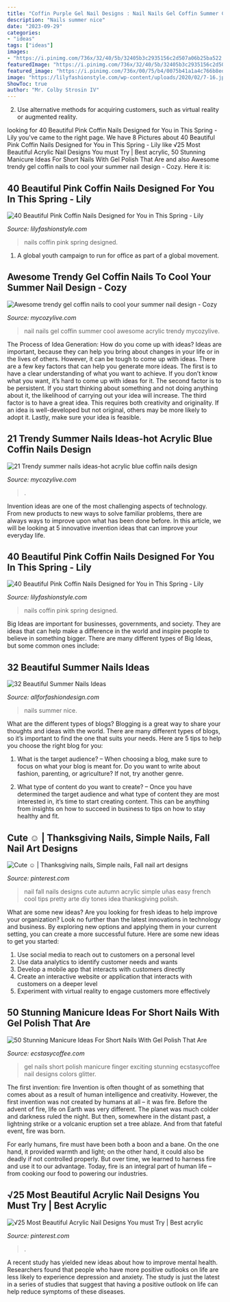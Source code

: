 ```yaml
---
title: "Coffin Purple Gel Nail Designs : Nail Nails Gel Coffin Summer Cool Awesome Acrylic Trendy Mycozylive"
description: "Nails summer nice"
date: "2023-09-29"
categories:
- "ideas"
tags: ["ideas"]
images:
- "https://i.pinimg.com/736x/32/40/5b/32405b3c2935156c2d507a06b25ba522.jpg"
featuredImage: "https://i.pinimg.com/736x/32/40/5b/32405b3c2935156c2d507a06b25ba522.jpg"
featured_image: "https://i.pinimg.com/736x/00/75/b4/0075b41a1a4c766b8ed02f102fa0ab33--fall-nail-designs-autumn-nails.jpg"
image: "https://lilyfashionstyle.com/wp-content/uploads/2020/02/7-16.jpg"
ShowToc: true
author: "Mr. Colby Strosin IV"
---
```



2. Use alternative methods for acquiring customers, such as virtual reality or augmented reality.

	

		
looking for 40 Beautiful Pink Coffin Nails Designed for You in This Spring - Lily you've came to the right page. We have 8 Pictures about 40 Beautiful Pink Coffin Nails Designed for You in This Spring - Lily like √25 Most Beautiful Acrylic Nail Designs You must Try | Best acrylic, 50 Stunning Manicure Ideas For Short Nails With Gel Polish That Are and also Awesome trendy gel coffin nails to cool your summer nail design - Cozy. Here it is:
		
    
## 40 Beautiful Pink Coffin Nails Designed For You In This Spring - Lily

<img loading=lazy src="https://lilyfashionstyle.com/wp-content/uploads/2020/02/2-16.jpg" onerror="this.onerror=null;this.src='https://tse3.mm.bing.net/th?id=OIP.eAb9zD71oiVFamsubcN8mwHaKi&amp;pid=15.1';" alt="40 Beautiful Pink Coffin Nails Designed for You in This Spring - Lily">

_Source: lilyfashionstyle.com_

>nails coffin pink spring designed. 

	

1. A global youth campaign to run for office as part of a global movement. 

    
## Awesome Trendy Gel Coffin Nails To Cool Your Summer Nail Design - Cozy

<img loading=lazy src="https://mycozylive.com/wp-content/uploads/2020/08/gel-coffin-nail-7.jpg" onerror="this.onerror=null;this.src='https://tse3.mm.bing.net/th?id=OIP.NtGnIv348y3ZiTm8YNI7lAHaKY&amp;pid=15.1';" alt="Awesome trendy gel coffin nails to cool your summer nail design - Cozy">

_Source: mycozylive.com_

>nail nails gel coffin summer cool awesome acrylic trendy mycozylive. 

	

The Process of Idea Generation: How do you come up with ideas?
Ideas are important, because they can help you bring about changes in your life or in the lives of others. However, it can be tough to come up with ideas. There are a few key factors that can help you generate more ideas. The first is to have a clear understanding of what you want to achieve. If you don’t know what you want, it’s hard to come up with ideas for it. The second factor is to be persistent. If you start thinking about something and not doing anything about it, the likelihood of carrying out your idea will increase. The third factor is to have a great idea. This requires both creativity and originality. If an idea is well-developed but not original, others may be more likely to adopt it. Lastly, make sure your idea is feasible.

    
## 21 Trendy Summer Nails Ideas-hot Acrylic Blue Coffin Nails Design

<img loading=lazy src="https://mycozylive.com/wp-content/uploads/2020/07/14-1.png" onerror="this.onerror=null;this.src='https://tse1.mm.bing.net/th?id=OIP.zqLgrkc9ZZwor9eS5SO95QHaKA&amp;pid=15.1';" alt="21 Trendy summer nails ideas-hot acrylic blue coffin nails design">

_Source: mycozylive.com_

>. 

	

Invention ideas are one of the most challenging aspects of technology. From new products to new ways to solve familiar problems, there are always ways to improve upon what has been done before. In this article, we will be looking at 5 innovative invention ideas that can improve your everyday life.

    
## 40 Beautiful Pink Coffin Nails Designed For You In This Spring - Lily

<img loading=lazy src="https://lilyfashionstyle.com/wp-content/uploads/2020/02/7-16.jpg" onerror="this.onerror=null;this.src='https://tse2.mm.bing.net/th?id=OIP.RaBjqGZsHaONdlSQoOcOlQHaK8&amp;pid=15.1';" alt="40 Beautiful Pink Coffin Nails Designed for You in This Spring - Lily">

_Source: lilyfashionstyle.com_

>nails coffin pink spring designed. 

	

Big Ideas are important for businesses, governments, and society. They are ideas that can help make a difference in the world and inspire people to believe in something bigger. There are many different types of Big Ideas, but some common ones include: 

    
## 32 Beautiful Summer Nails Ideas

<img loading=lazy src="https://allforfashiondesign.com/wp-content/uploads/2013/06/very-nice-nails-27.jpg" onerror="this.onerror=null;this.src='https://tse2.mm.bing.net/th?id=OIP.KLXF9BUjLLR9qgy-YPBm_gHaHk&amp;pid=15.1';" alt="32 Beautiful Summer Nails Ideas">

_Source: allforfashiondesign.com_

>nails summer nice. 

	

What are the different types of blogs?
Blogging is a great way to share your thoughts and ideas with the world. There are many different types of blogs, so it’s important to find the one that suits your needs. Here are 5 tips to help you choose the right blog for you: 
1. What is the target audience? – When choosing a blog, make sure to focus on what your blog is meant for. Do you want to write about fashion, parenting, or agriculture? If not, try another genre. 

2. What type of content do you want to create? – Once you have determined the target audience and what type of content they are most interested in, it’s time to start creating content. This can be anything from insights on how to succeed in business to tips on how to stay healthy and fit. 


    
## Cute ☺ | Thanksgiving Nails, Simple Nails, Fall Nail Art Designs

<img loading=lazy src="https://i.pinimg.com/736x/00/75/b4/0075b41a1a4c766b8ed02f102fa0ab33--fall-nail-designs-autumn-nails.jpg" onerror="this.onerror=null;this.src='https://tse4.mm.bing.net/th?id=OIP.qwq-df0Eu9T442mjRJyCyAHaJ3&amp;pid=15.1';" alt="Cute ☺ | Thanksgiving nails, Simple nails, Fall nail art designs">

_Source: pinterest.com_

>nail fall nails designs cute autumn acrylic simple uñas easy french cool tips pretty arte diy tones idea thanksgiving polish. 

	

What are some new ideas?
Are you looking for fresh ideas to help improve your organization? Look no further than the latest innovations in technology and business. By exploring new options and applying them in your current setting, you can create a more successful future. Here are some new ideas to get you started: 
1. Use social media to reach out to customers on a personal level 
2. Use data analytics to identify customer needs and wants 
3. Develop a mobile app that interacts with customers directly 
4. Create an interactive website or application that interacts with customers on a deeper level 
5. Experiment with virtual reality to engage customers more effectively 

    
## 50 Stunning Manicure Ideas For Short Nails With Gel Polish That Are

<img loading=lazy src="https://i1.wp.com/www.ecstasycoffee.com/wp-content/uploads/2016/09/Jessica-GELeration-with-glitter-accent-finger..jpg?resize=564%2C752" onerror="this.onerror=null;this.src='https://tse4.mm.bing.net/th?id=OIP.tbZlOgCJv8nnPD1QQvHs2gHaJ4&amp;pid=15.1';" alt="50 Stunning Manicure Ideas For Short Nails With Gel Polish That Are">

_Source: ecstasycoffee.com_

>gel nails short polish manicure finger exciting stunning ecstasycoffee nail designs colors glitter. 

	

The first invention: fire
Invention is often thought of as something that comes about as a result of human intelligence and creativity. However, the first invention was not created by humans at all – it was fire.
Before the advent of fire, life on Earth was very different. The planet was much colder and darkness ruled the night. But then, somewhere in the distant past, a lightning strike or a volcanic eruption set a tree ablaze. And from that fateful event, fire was born.

For early humans, fire must have been both a boon and a bane. On the one hand, it provided warmth and light; on the other hand, it could also be deadly if not controlled properly. But over time, we learned to harness fire and use it to our advantage. Today, fire is an integral part of human life – from cooking our food to powering our industries.

    
## √25 Most Beautiful Acrylic Nail Designs You Must Try | Best Acrylic

<img loading=lazy src="https://i.pinimg.com/736x/32/40/5b/32405b3c2935156c2d507a06b25ba522.jpg" onerror="this.onerror=null;this.src='https://tse2.mm.bing.net/th?id=OIP.Iw6LtbuHLqb1DhTlK4H5hgHaJ4&amp;pid=15.1';" alt="√25 Most Beautiful Acrylic Nail Designs You must Try | Best acrylic">

_Source: pinterest.com_

>. 

	

A recent study has yielded new ideas about how to improve mental health. Researchers found that people who have more positive outlooks on life are less likely to experience depression and anxiety. The study is just the latest in a series of studies that suggest that having a positive outlook on life can help reduce symptoms of these diseases.

